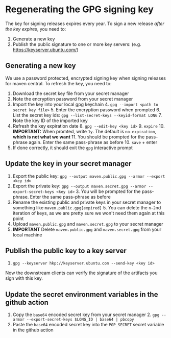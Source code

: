# Regenerating the GPG signing key

The key for signing releases expires every year. 
To sign a new release _after the key expires_, you need to:

1. Generate a new key
2. Publish the public signature to one or more key servers: (e.g. https://keyserver.ubuntu.com/)

## Generating a new key

We use a password protected, encrypted signing key when signing releases for maven central. To refresh the key, you need to:

1. Download the secret key file from your secret manager
2. Note the encryption password from your secret manager
3. Import the key into your local gpg keychain
   4. `gpg --import <path to secret key file>`
   5. Enter the encryption password when prompted
   6. List the secret key ids: `gpg --list-secret-keys --keyid-format LONG`
   7. Note the key ID of the imported key
7. Refresh the key expiration date
   8. `gpg --edit-key <key id>`
   9. `expire`
   10. **IMPORTANT:** When promted, write `1y`. The default is `no-expiration`, **which is not what we want**
   11. You should be prompted for the pass-phrase again. Enter the same pass-phrase as before
   10. `save` + enter
11. If done correctly, it should exit the `gpg` interactive prompt

## Update the key in your secret manager

1. Export the public key: `gpg --output maven.public.gpg --armor --export <key id>` 
2. Export the private key: `gpg --output maven.secret.gpg --armor --export-secret-keys <key id>`
   3. You will be prompted for the pass-phrase. Enter the same pass-phrase as before
4. Rename the existing public and private keys in your secret manager to something like `maven.public.gpg[expired]`
   5. You can delete the `n-2`nd iteration of keys, as we are pretty sure we won't need them again at this point
5. Upload `maven.public.gpg` and `maven.secret.gpg` to your secret manager
6. **IMPORTANT** Delete `maven.public.gpg` and `maven.secret.gpg` from your local machine

## Publish the public key to a key server

1. `gpg --keyserver hkp://keyserver.ubuntu.com --send-key <key id>`

Now the downstream clients can verify the signature of the artifacts you sign with this key.

## Update the secret environment variables in the github action

1. Copy the `base64` encoded secret key from your secret manager
   2. `gpg --armor --export-secret-keys $LONG_ID | base64 | pbcopy`
2. Paste the `base64` encoded secret key into the `PGP_SECRET` secret variable in the github action
